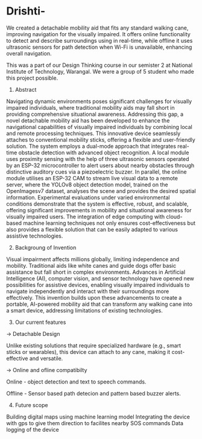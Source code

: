# Drishti-
We created a detachable mobility aid that fits any standard walking cane, improving navigation for the visually impaired. It offers online functionality to detect and describe surroundings using  in real-time, while offline it uses ultrasonic sensors for path detection when Wi-Fi is unavailable, enhancing overall navigation.

This was a part of our Design Thinking course in our semister 2 at National Institute of Technology, Warangal. We were a group of 5 student who made this project possible.

1. Abstract 

Navigating dynamic environments poses significant challenges for visually impaired individuals, where traditional mobility aids may fall short in providing comprehensive situational awareness. Addressing this gap, a novel detachable mobility aid has been developed to enhance the navigational capabilities of visually impaired individuals by combining local and remote processing techniques. This innovative device seamlessly attaches to conventional mobility sticks, offering a flexible and user-friendly solution. The system employs a dual-mode approach that integrates real-time obstacle detection with advanced object recognition. A local module uses proximity sensing with the help of three ultrasonic sensors operated by an ESP-32 microcontroller to alert users about nearby obstacles through distinctive auditory cues via a piezoelectric buzzer. In parallel, the online module utilises an ESP-32 CAM to stream live visual data to a remote server, where the YOLOv8 object detection model, trained on the OpenImagesv7 dataset, analyses the scene and provides the desired spatial information. Experimental evaluations under varied environmental conditions demonstrate that the system is effective, robust, and scalable, offering significant improvements in mobility and situational awareness for visually impaired users. The integration of edge computing with cloud-based machine learning techniques not only ensures cost-effectiveness but also provides a flexible solution that can be easily adapted to various assistive technologies.

2. Backgroung of Invention

Visual impairment affects millions globally, limiting independence and mobility. Traditional aids like white canes and guide dogs offer basic assistance but fall short in complex environments. Advances in Artificial Intelligence (AI), computer vision, and sensor technology have opened new possibilities for assistive devices, enabling visually impaired individuals to navigate independently and interact with their surroundings more effectively. This invention builds upon these advancements to create a portable, AI-powered mobility aid that can transform any walking cane into a smart device, addressing limitations of existing technologies.

3. Our current features 

-> Detachable Design

Unlike existing solutions that require specialized hardware (e.g., smart sticks or wearables), this device can attach to any cane, making it cost-effective and versatile.

-> Online and ofline compatibilty 

Online - object detection and text to speech commands.

Offline - Sensor based path  detecion and pattern based buzzer alerts.

4. Future scope 

Building digital maps using machine learning model
Integrating the device with gps to give them direction to facilites nearby
SOS commands
Data logging of the device 


